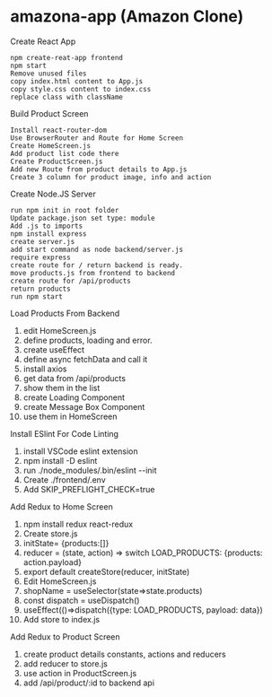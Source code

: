 # amazona-app (Amazon Clone)

Create React App

    npm create-reat-app frontend
    npm start
    Remove unused files
    copy index.html content to App.js
    copy style.css content to index.css
    replace class with className

Build Product Screen

    Install react-router-dom
    Use BrowserRouter and Route for Home Screen
    Create HomeScreen.js
    Add product list code there
    Create ProductScreen.js
    Add new Route from product details to App.js
    Create 3 column for product image, info and action

Create Node.JS Server

    run npm init in root folder
    Update package.json set type: module
    Add .js to imports
    npm install express
    create server.js
    add start command as node backend/server.js
    require express
    create route for / return backend is ready.
    move products.js from frontend to backend
    create route for /api/products
    return products
    run npm start

Load Products From Backend

1. edit HomeScreen.js
2. define products, loading and error.
3. create useEffect
4. define async fetchData and call it
5. install axios
6. get data from /api/products
7. show them in the list
8. create Loading Component
9. create Message Box Component
10. use them in HomeScreen

Install ESlint For Code Linting

1. install VSCode eslint extension
2. npm install -D eslint
3. run ./node_modules/.bin/eslint --init
4. Create ./frontend/.env
5. Add SKIP_PREFLIGHT_CHECK=true

Add Redux to Home Screen

1) npm install redux react-redux
2) Create store.js
3) initState= {products:[]}
4) reducer = (state, action) => switch LOAD_PRODUCTS: {products: action.payload}
5) export default createStore(reducer, initState)
6) Edit HomeScreen.js
7) shopName = useSelector(state=>state.products)
8) const dispatch = useDispatch()
9) useEffect(()=>dispatch({type: LOAD_PRODUCTS, payload: data})
10) Add store to index.js

Add Redux to Product Screen

1) create product details constants, actions and reducers
2) add reducer to store.js
3) use action in ProductScreen.js
4) add /api/product/:id to backend api
